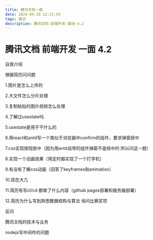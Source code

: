 ```yaml
---
title: 腾讯文档一面
date: 2024-04-28 22:21:59
tags: 面试
description: 腾讯文档-前端开发-面经-4.2
---
```


# 腾讯文档 前端开发 一面 4.2

自我介绍

根据简历问问题

1.图片是怎么上传的

2.大文件怎么分片处理

3.复制粘贴的图片视频怎么处理

4.了解过usestate吗

5.usestate是用于干什么的

6.用react和antd写一个类似于浏览器中confirm的组件，要求弹窗居中

7.css实现按钮居中（因为用antd自带的组件弹窗不是局中的 所以问这一题）

8.实现一个动画效果（用定时器实现了一个打字机）

9.有没有了解css动画（回答了keyframes和animation）

10.现在大几

11.简历有写cl/cd 都做了什么内容（github pages部署和服务器部署）

12.简历为什么写到熟悉数据结构与算法 询问比赛奖项

反问

腾讯文档的技术与业务

nodejs写中间件的问题
